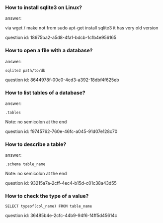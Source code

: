 ### How to install sqlite3 on Linux?

answer:

via wget / make
not from sudo apt-get install sqlite3
it has very old version

question id: 18975ba2-a5d8-4fa1-bdcb-1c1b4e956165


### How to open a file with a database?

answer:

```
sqlite3 path/to/db
```

question id: 8644978f-00c0-4cd3-a392-18dbf4f625eb


### How to list tables of a database?

answer:
```
.tables
```

Note: no semicolon at the end

question id: f9745762-760e-46fc-a045-91d07e128c70


### How to describe a table?

answer:
```
.schema table_name
```

Note: no semicolon at the end


question id: 93215a7a-2cff-4ec4-b15d-c01c38a43d55


### How to check the type of a value?

```
SELECT typeof(col_name) FROM table_name
```

question id: 36485b4e-2cfc-44b9-94f6-f4ff5d45614c
